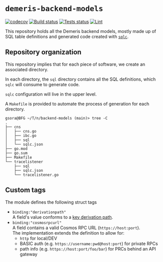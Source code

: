 # `demeris-backend-models`

[![codecov](https://codecov.io/gh/allinbits/demeris-backend-models/branch/main/graph/badge.svg?token=U1YDBROZJ3)](https://codecov.io/gh/allinbits/demeris-backend-models)
[![Build status](https://github.com/allinbits/demeris-backend-models/workflows/Build/badge.svg)](https://github.com/allinbits/demeris-backend-models/commits/main)
[![Tests status](https://github.com/allinbits/demeris-backend-models/workflows/Tests/badge.svg)](https://github.com/allinbits/demeris-backend-models/commits/main)
[![Lint](https://github.com/allinbits/demeris-backend-models/workflows/Lint/badge.svg?token)](https://github.com/allinbits/demeris-backend-models/commits/main)

This repository holds all the Demeris backend models, mostly made up of SQL table definitions and generated code created with [`sqlc`](https://github.com/kyleconroy/sqlc).

## Repository organization

This repository implies that for each piece of software, we create an associated directory.

In each directory, the `sql` directory contains all the SQL definitions, which `sqlc` will consume to generate code.

`sqlc` configuration will live in the upper level.

A `Makefile` is provided to automate the process of generation for each directory.

```
gsora@BFG ~/T/n/backend-models (main)> tree -C
.
├── cns
│   ├── cns.go
│   ├── ibc.go
│   ├── sql
│   └── sqlc.json
├── go.mod
├── go.sum
├── Makefile
└── tracelistener
    ├── sql
    ├── sqlc.json
    └── tracelistener.go
```
## Custom tags

The module defines the following struct tags

* `binding:"derivationpath"`  
  A field's value conforms to a [key derivation path](https://learnmeabitcoin.com/technical/derivation-paths). 
* `binding:"cosmosrpcurl"`  
  A field contains a valid Cosmos RPC URL (`https://host:port`).  
  The implementation extends the definition to allow for:
  * `http` for local/DEV
  * BASIC auth (e.g. `https://username:pwd@host:port`) for private RPCs
  * path info (e.g. `https://host:port/foo/bar`) for PRCs behind an API gateway 